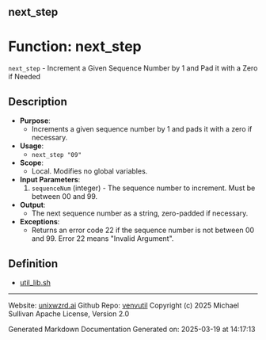 ## next_step
# Function: next_step
`next_step` - Increment a Given Sequence Number by 1 and Pad it with a Zero if Needed
## Description
- **Purpose**:
  - Increments a given sequence number by 1 and pads it with a zero if necessary.
- **Usage**: 
  - `next_step "09"`
- **Scope**: 
  - Local. Modifies no global variables.
- **Input Parameters**: 
  1. `sequenceNum` (integer) - The sequence number to increment. Must be between 00 and 99.
- **Output**: 
  - The next sequence number as a string, zero-padded if necessary.
- **Exceptions**: 
  - Returns an error code 22 if the sequence number is not between 00 and 99. Error 22 means "Invalid Argument".

## Definition 

* [util_lib.sh](../util_lib_sh.md)
---

Website: [unixwzrd.ai](https://unixwzrd.ai)
Github Repo: [venvutil](https://github.com/unixwzrd/venvutil)
Copyright (c) 2025 Michael Sullivan
Apache License, Version 2.0

Generated Markdown Documentation
Generated on: 2025-03-19 at 14:17:13
